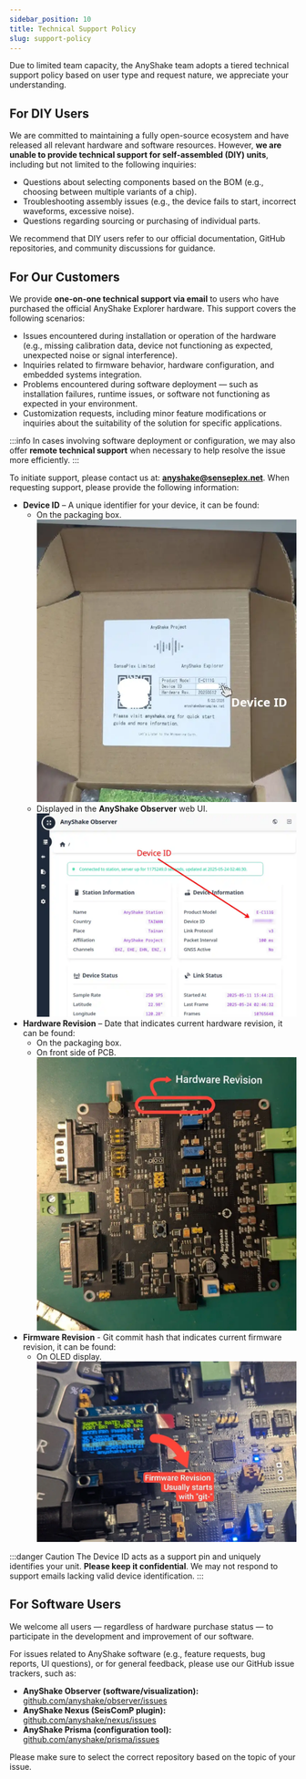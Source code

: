 ```yaml
---
sidebar_position: 10
title: Technical Support Policy
slug: support-policy
---
```


Due to limited team capacity, the AnyShake team adopts a tiered technical support policy based on user type and request nature, we appreciate your understanding.

## For DIY Users

We are committed to maintaining a fully open-source ecosystem and have released all relevant hardware and software resources. However, **we are unable to provide technical support for self-assembled (DIY) units**, including but not limited to the following inquiries:

- Questions about selecting components based on the BOM (e.g., choosing between multiple variants of a chip).
- Troubleshooting assembly issues (e.g., the device fails to start, incorrect waveforms, excessive noise).
- Questions regarding sourcing or purchasing of individual parts.

We recommend that DIY users refer to our official documentation, GitHub repositories, and community discussions for guidance.

## For Our Customers

We provide **one-on-one technical support via email** to users who have purchased the official AnyShake Explorer hardware. This support covers the following scenarios:

- Issues encountered during installation or operation of the hardware (e.g., missing calibration data, device not functioning as expected, unexpected noise or signal interference).
- Inquiries related to firmware behavior, hardware configuration, and embedded systems integration.
- Problems encountered during software deployment — such as installation failures, runtime issues, or software not functioning as expected in your environment.
- Customization requests, including minor feature modifications or inquiries about the suitability of the solution for specific applications.

:::info
In cases involving software deployment or configuration, we may also offer **remote technical support** when necessary to help resolve the issue more efficiently.
:::

To initiate support, please contact us at: **[anyshake@senseplex.net](mailto:anyshake@senseplex.net)**. When requesting support, please provide the following information:

- **Device ID** – A unique identifier for your device, it can be found:
    - On the packaging box.
      ![Device ID on Packaging](img/support-policy/get-device-id-from-package.webp)
    - Displayed in the **AnyShake Observer** web UI.
      ![Device ID in AnyShake Observer](img/support-policy/get-device-id-from-observer.webp)
- **Hardware Revision** – Date that indicates current hardware revision, it can be found:
    - On the packaging box.
    - On front side of PCB.
      ![Hardware Revision on PCB](img/support-policy/get-hardware-revision-on-pcb.webp)
- **Firmware Revision** - Git commit hash that indicates current firmware revision, it can be found:
    - On OLED display.
      ![Firmware Revision on OLED](img/support-policy/get-firmware-revision-on-oled.webp)

:::danger Caution
The Device ID acts as a support pin and uniquely identifies your unit. **Please keep it confidential**. We may not respond to support emails lacking valid device identification.
:::

## For Software Users

We welcome all users — regardless of hardware purchase status — to participate in the development and improvement of our software.

For issues related to AnyShake software (e.g., feature requests, bug reports, UI questions), or for general feedback, please use our GitHub issue trackers, such as:

- **AnyShake Observer (software/visualization):**  
  [github.com/anyshake/observer/issues](https://github.com/anyshake/observer/issues)
- **AnyShake Nexus (SeisComP plugin):**  
  [github.com/anyshake/nexus/issues](https://github.com/anyshake/nexus/issues)
- **AnyShake Prisma (configuration tool):**  
  [github.com/anyshake/prisma/issues](https://github.com/anyshake/prisma/issues)

Please make sure to select the correct repository based on the topic of your issue.
